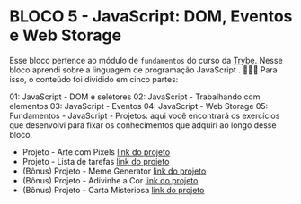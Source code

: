# BLOCO  5 - JavaScript: DOM, Eventos e Web Storage

Esse bloco pertence ao módulo de `fundamentos` do curso da [Trybe](https://www.betrybe.com/). 
Nesse bloco aprendi sobre a linguagem de programação JavaScript . 🚀🚀🚀
Para isso, o conteúdo foi dividido em cinco partes:

01: JavaScript - DOM e seletores
02: JavaScript - Trabalhando com elementos
03: JavaScript - Eventos
04: JavaScript - Web Storage
05: Fundamentos - JavaScript - Projetos:  aqui você encontrará os exercícios que desenvolvi para fixar os conhecimentos que adquiri ao longo desse bloco. 
- Projeto - Arte com Pixels [link do projeto](linkProjetoDoBloco)
- Projeto - Lista de tarefas [link do projeto](linkProjetoDoBloco)
- (Bônus) Projeto - Meme Generator [link do projeto](linkProjetoDoBloco)
- (Bônus) Projeto - Adivinhe a Cor [link do projeto](linkProjetoDoBloco)
- (Bônus) Projeto - Carta Misteriosa [link do projeto](linkProjetoDoBloco)